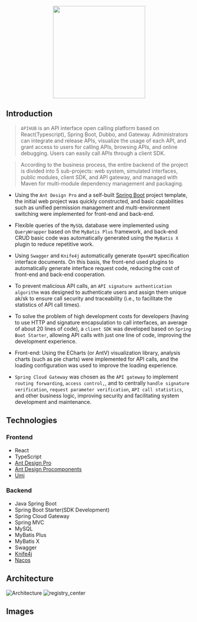 <p align="center">
  <img src="https://cs410032002121be004.blob.core.windows.net/icon/logo.svg" width="250" />
</p>

## Introduction
> `APIHUB` is an API interface open calling platform based on React(Typescript), Spring Boot, Dubbo, and Gateway. Administrators can integrate and release APIs, visualize the usage of each API, and grant access to users for calling APIs, browsing APIs, and online debugging. Users can easily call APIs through a client SDK.

> According to the business process, the entire backend of the project is divided into 5 sub-projects: web system, simulated interfaces, public modules, client SDK, and API gateway, and managed with Maven for multi-module dependency management and packaging.
>

- Using the `Ant Design Pro` and a self-built [Spring Boot](https://github.com/ZanyuanYang/Springboot-Init) project template, the initial web project was quickly constructed, and basic capabilities such as unified permission management and multi-environment switching were implemented for front-end and back-end.

- Flexible queries of the `MySQL` database were implemented using `QueryWrapper` based on the `MyBatis Plus` framework, and back-end CRUD basic code was automatically generated using the `MyBatis X` plugin to reduce repetitive work.

- Using `Swagger` and `Knife4j` automatically generate `OpenAPI` specification interface documents. On this basis, the front-end used plugins to automatically generate interface request code, reducing the cost of front-end and back-end cooperation.

- To prevent malicious API calls, an `API signature authentication algorithm` was designed to authenticate users and assign them unique ak/sk to ensure call security and traceability (i.e., to facilitate the statistics of API call times).

- To solve the problem of high development costs for developers (having to use HTTP and signature encapsulation to call interfaces, an average of about 20 lines of code), a `client SDK` was developed based on `Spring Boot Starter`, allowing API calls with just one line of code, improving the development experience.

- Front-end: Using the ECharts (or AntV) visualization library, analysis charts (such as pie charts) were implemented for API calls, and the loading configuration was used to improve the loading experience.

- `Spring Cloud Gateway` was chosen as the `API gateway` to implement `routing forwarding`, `access control,`, and to centrally `handle signature verification`, `request parameter verification`, `API call statistics`, and other business logic, improving security and facilitating system development and maintenance.


## Technologies

### Frontend
- React
- TypeScript
- [Ant Design Pro](https://pro.ant.design/)
- [Ant Design Procomponents](https://procomponents.ant.design/en-US)
- [Umi](https://github.com/umijs/umi)

### Backend
- Java Spring Boot
- Spring Boot Starter(SDK Development)
- Spring Cloud Gateway
- Spring MVC
- MySQL
- MyBatis Plus
- MyBatis X
- Swagger
- [Knife4j](https://doc.xiaominfo.com/)
- [Nacos](https://nacos.io/en-us/docs/v2/quickstart/quick-start.html)




## Architecture
![Architecture](https://user-images.githubusercontent.com/59616360/226796867-6126aea9-e3cf-4bc3-975a-19e173b34c52.png)
![registry_center](https://user-images.githubusercontent.com/59616360/226796887-80367699-8c6c-48af-ba29-e2d6c20773fc.png)


## Images
